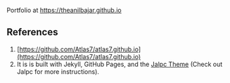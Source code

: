 Portfolio at https://theanilbajar.github.io

## References
1. [https://github.com/Atlas7/atlas7.github.io](https://github.com/Atlas7/atlas7.github.io)
2. It is is built with Jekyll, GitHub Pages, and the [Jalpc Theme](https://github.com/jarrekk/Jalpc)
(Check out Jalpc for more instructions).
